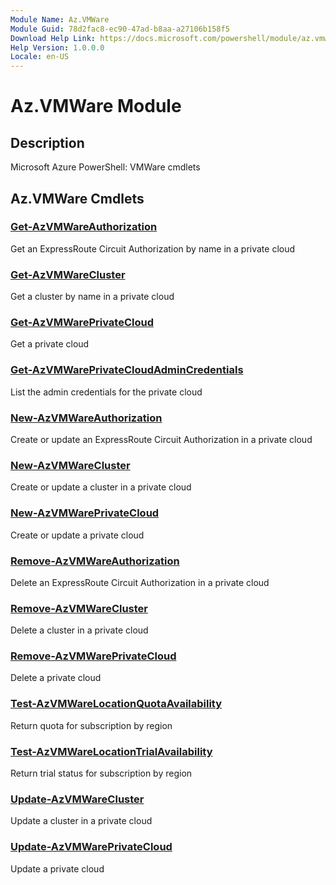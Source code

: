 ```yaml
---
Module Name: Az.VMWare
Module Guid: 78d2fac8-ec90-47ad-b8aa-a27106b158f5
Download Help Link: https://docs.microsoft.com/powershell/module/az.vmware
Help Version: 1.0.0.0
Locale: en-US
---
```


# Az.VMWare Module
## Description
Microsoft Azure PowerShell: VMWare cmdlets

## Az.VMWare Cmdlets
### [Get-AzVMWareAuthorization](Get-AzVMWareAuthorization.md)
Get an ExpressRoute Circuit Authorization by name in a private cloud

### [Get-AzVMWareCluster](Get-AzVMWareCluster.md)
Get a cluster by name in a private cloud

### [Get-AzVMWarePrivateCloud](Get-AzVMWarePrivateCloud.md)
Get a private cloud

### [Get-AzVMWarePrivateCloudAdminCredentials](Get-AzVMWarePrivateCloudAdminCredentials.md)
List the admin credentials for the private cloud

### [New-AzVMWareAuthorization](New-AzVMWareAuthorization.md)
Create or update an ExpressRoute Circuit Authorization in a private cloud

### [New-AzVMWareCluster](New-AzVMWareCluster.md)
Create or update a cluster in a private cloud

### [New-AzVMWarePrivateCloud](New-AzVMWarePrivateCloud.md)
Create or update a private cloud

### [Remove-AzVMWareAuthorization](Remove-AzVMWareAuthorization.md)
Delete an ExpressRoute Circuit Authorization in a private cloud

### [Remove-AzVMWareCluster](Remove-AzVMWareCluster.md)
Delete a cluster in a private cloud

### [Remove-AzVMWarePrivateCloud](Remove-AzVMWarePrivateCloud.md)
Delete a private cloud

### [Test-AzVMWareLocationQuotaAvailability](Test-AzVMWareLocationQuotaAvailability.md)
Return quota for subscription by region

### [Test-AzVMWareLocationTrialAvailability](Test-AzVMWareLocationTrialAvailability.md)
Return trial status for subscription by region

### [Update-AzVMWareCluster](Update-AzVMWareCluster.md)
Update a cluster in a private cloud

### [Update-AzVMWarePrivateCloud](Update-AzVMWarePrivateCloud.md)
Update a private cloud

